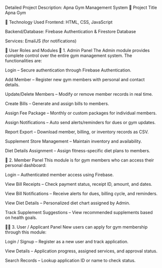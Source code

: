  Detailed Project Description: Apna Gym Management System
📌 Project Title
Apna Gym 

🔧 Technology Used
Frontend: HTML, CSS, JavaScript

Backend/Database: Firebase Authentication & Firestore Database

 Services: EmailJS (for notifications)

👥 User Roles and Modules
🔐 1. Admin Panel
The Admin module provides complete control over the entire gym management system. The functionalities are:

Login – Secure authentication through Firebase Authentication.

Add Member – Register new gym members with personal and contact details.

Update/Delete Members – Modify or remove member records in real time.

Create Bills – Generate and assign bills to members.

Assign Fee Package – Monthly or custom packages for individual members.

Assign Notifications – Auto send alerts/reminders for dues or gym updates.

Report Export – Download member, billing, or inventory records as CSV.

Supplement Store Management – Maintain inventory and availability.

Diet Details Assignment – Assign fitness-specific diet plans to members.

👤 2. Member Panel
This module is for gym members who can access their personal dashboard:

Login – Authenticated member access using Firebase.

View Bill Receipts – Check payment status, receipt ID, amount, and dates.

View Bill Notifications – Receive alerts for dues, billing cycle, and reminders.

View Diet Details – Personalized diet chart assigned by Admin.

Track Supplement Suggestions – View recommended supplements based on health goals.

🙋‍♂️ 3. User / Applicant Panel
New users can apply for gym membership through this module:

Login / Signup – Register as a new user and track application.

View Details – Application progress, assigned services, and approval status.

Search Records – Lookup application ID or name to check status.

